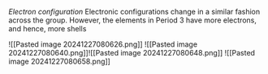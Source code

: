*Electron configuration*
Electronic configurations change in a similar fashion across the group. However, the elements in Period 3 have more electrons, and hence, more shells

![[Pasted image 20241227080626.png]]
![[Pasted image 20241227080640.png]]![[Pasted image 20241227080648.png]]
![[Pasted image 20241227080658.png]]